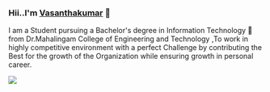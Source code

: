 ### Hii..I'm [Vasanthakumar](https://wizardly-easley-33b0e4.netlify.app) 👋

I am a Student pursuing a Bachelor's degree in Information Technology 🎒 from Dr.Mahalingam College of Engineering and Technology ,To work in highly competitive environment with a perfect Challenge by contributing the Best for the growth of the Organization while ensuring growth in personal career. 

<img src="http://github-readme-stats.vercel.app/api?username=vasanthvk-2678&&show_icons=true&title_color=blue&icon_color=bb2acf&text_color=black&bg_color=white">
